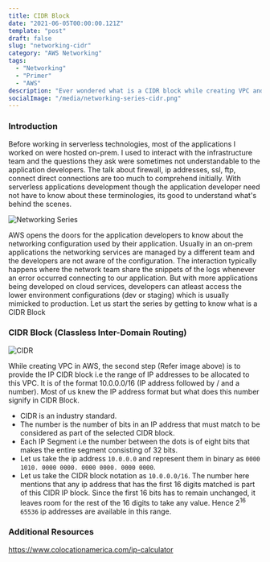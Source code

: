 ```yaml
---
title: CIDR Block
date: "2021-06-05T00:00:00.121Z"
template: "post"
draft: false
slug: "networking-cidr"
category: "AWS Networking"
tags:
  - "Networking"
  - "Primer"
  - "AWS"
description: "Ever wondered what is a CIDR block while creating VPC and how to allocate IP addresses to the subnets."
socialImage: "/media/networking-series-cidr.png"
---
```

### Introduction

Before working in serverless technologies, most of the applications I worked on were hosted on-prem. I used to interact with the infrastructure team and the questions they ask were sometimes not understandable to the application developers. The talk about firewall, ip addresses, ssl, ftp, connect direct connections are too much to comprehend initially. With serverless applications development though the application developer need not have to know about these terminologies, its good to understand what's behind the scenes. 

![Networking Series](/media/networking-series-cidr.png)

AWS opens the doors for the application developers to know about the networking configuration used by their application. Usually in an on-prem applications the networking services are managed by a different team and the developers are not aware of the configuration. The interaction typically happens where the network team share the snippets of the logs whenever an error occurred connecting to our application. But with more applications being developed on cloud services, developers can atleast access the lower environment configurations (dev or staging) which is usually mimicked to production. Let us start the series by getting to know what is a CIDR Block

### CIDR Block (Classless Inter-Domain Routing)

![CIDR](/media/vpc-creation-cidr.png)

While creating VPC in AWS, the second step (Refer image above) is to provide the IP CIDR block i.e the range of IP addresses to be allocated to this VPC. It is of the format 10.0.0.0/16 (IP address followed by / and a number). Most of us knew the IP address format but what does this number signify in CIDR Block. 

- CIDR is an industry standard.
- The number is the number of bits in an IP address that must match to be considered as part of the selected CIDR block.
- Each IP Segment i.e the number between the dots is of eight bits that makes the entire segment consisting of 32 bits.
- Let us take the ip address `10.0.0.0` and represent them in binary as `0000 1010. 0000 0000. 0000 0000. 0000 0000`. 
- Let us take the CIDR block notation as `10.0.0.0/16`.  The number here mentions that any ip address that has the first 16 digits matched is part of this CIDR IP block. Since the first 16 bits has to remain unchanged, it leaves room for the rest of the 16 digits to take any value. Hence 2<sup>16</sup> `65536` ip addresses are available in this range.

### Additional Resources
https://www.colocationamerica.com/ip-calculator
